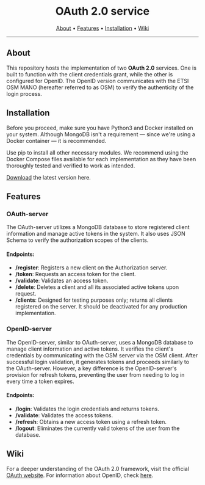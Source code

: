 <h1 align="center">OAuth 2.0 service</h1>
      
<p align="center">
  <a href="#about">About</a> •
  <a href="#features">Features</a> •
  <a href="#installation">Installation</a> •
  <a href="#wiki">Wiki</a> 
</p>

---

## About

This repository hosts the implementation of two **OAuth 2.0** services. One is built to function with the client credentials grant, while the other is configured for OpenID. The OpenID version communicates with the ETSI OSM MANO (hereafter referred to as OSM) to verify the authenticity of the login process.


## Installation

Before you proceed, make sure you have Python3 and Docker installed on your system. Although MongoDB isn't a requirement — since we're using a Docker container — it is recommended.

Use pip to install all other necessary modules. We recommend using the Docker Compose files available for each implementation as they have been thoroughly tested and verified to work as intended.

[Download](https://github.com/UMinho-Netedge/oauth-server/archive/refs/heads/master.zip) the latest version here.

## Features

### OAuth-server

The OAuth-server utilizes a MongoDB database to store registered client information and manage active tokens in the system. It also uses JSON Schema to verify the authorization scopes of the clients.

#### Endpoints:

* **/register**: Registers a new client on the Authorization server.
* **/token**: Requests an access token for the client.
* **/validate**: Validates an access token.
* **/delete**: Deletes a client and all its associated active tokens upon request.
* **/clients**: Designed for testing purposes only; returns all clients registered on the server. It should be deactivated for any production implementation.

### OpenID-server

The OpenID-server, similar to OAuth-server, uses a MongoDB database to manage client information and active tokens. It verifies the client's credentials by communicating with the OSM server via the OSM client. After successful login validation, it generates tokens and proceeds similarly to the OAuth-server. However, a key difference is the OpenID-server's provision for refresh tokens, preventing the user from needing to log in every time a token expires.

#### Endpoints:

* **/login**: Validates the login credentials and returns tokens.
* **/validate**: Validates the access tokens.
* **/refresh**: Obtains a new access token using a refresh token.
* **/logout**: Eliminates the currently valid tokens of the user from the database.


## Wiki

For a deeper understanding of the OAuth 2.0 framework, visit the official [OAuth website](https://oauth.net/2/). For information about OpenID, check [here](https://openid.net/).

